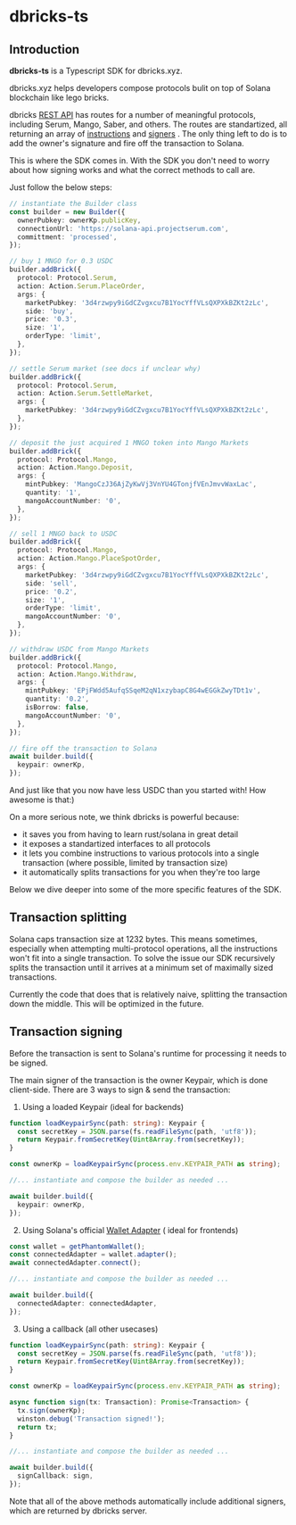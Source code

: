 # dbricks-ts

## Introduction

**dbricks-ts** is a Typescript SDK for dbricks.xyz.

dbricks.xyz helps developers compose protocols bulit on top of Solana blockchain
like lego bricks.

dbricks [REST API](https://dbricks.dev/) has routes for a number of meaningful
protocols, including Serum, Mango, Saber, and others. The routes are
standartized, all returning an array
of [instructions](https://docs.solana.com/developing/programming-model/transactions#instructions)
and [signers](https://docs.solana.com/developing/programming-model/accounts#signers)
. The only thing left to do is to add the owner's signature and fire off the
transaction to Solana.

This is where the SDK comes in. With the SDK you don't need to worry about how
signing works and what the correct methods to call are.

Just follow the below steps:

```ts
// instantiate the Builder class
const builder = new Builder({
  ownerPubkey: ownerKp.publicKey,
  connectionUrl: 'https://solana-api.projectserum.com',
  committment: 'processed',
});

// buy 1 MNGO for 0.3 USDC
builder.addBrick({
  protocol: Protocol.Serum,
  action: Action.Serum.PlaceOrder,
  args: {
    marketPubkey: '3d4rzwpy9iGdCZvgxcu7B1YocYffVLsQXPXkBZKt2zLc',
    side: 'buy',
    price: '0.3',
    size: '1',
    orderType: 'limit',
  },
});

// settle Serum market (see docs if unclear why)
builder.addBrick({
  protocol: Protocol.Serum,
  action: Action.Serum.SettleMarket,
  args: {
    marketPubkey: '3d4rzwpy9iGdCZvgxcu7B1YocYffVLsQXPXkBZKt2zLc',
  },
});

// deposit the just acquired 1 MNGO token into Mango Markets
builder.addBrick({
  protocol: Protocol.Mango,
  action: Action.Mango.Deposit,
  args: {
    mintPubkey: 'MangoCzJ36AjZyKwVj3VnYU4GTonjfVEnJmvvWaxLac',
    quantity: '1',
    mangoAccountNumber: '0',
  },
});

// sell 1 MNGO back to USDC
builder.addBrick({
  protocol: Protocol.Mango,
  action: Action.Mango.PlaceSpotOrder,
  args: {
    marketPubkey: '3d4rzwpy9iGdCZvgxcu7B1YocYffVLsQXPXkBZKt2zLc',
    side: 'sell',
    price: '0.2',
    size: '1',
    orderType: 'limit',
    mangoAccountNumber: '0',
  },
});

// withdraw USDC from Mango Markets
builder.addBrick({
  protocol: Protocol.Mango,
  action: Action.Mango.Withdraw,
  args: {
    mintPubkey: 'EPjFWdd5AufqSSqeM2qN1xzybapC8G4wEGGkZwyTDt1v',
    quantity: '0.2',
    isBorrow: false,
    mangoAccountNumber: '0',
  },
});

// fire off the transaction to Solana
await builder.build({
  keypair: ownerKp,
});
```

And just like that you now have less USDC than you started with! How awesome is
that:)

On a more serious note, we think dbricks is powerful because:

- it saves you from having to learn rust/solana in great detail
- it exposes a standartized interfaces to all protocols
- it lets you combine instructions to various protocols into a single
  transaction (where possible, limited by transaction size)
- it automatically splits transactions for you when they're too large

Below we dive deeper into some of the more specific features of the SDK.

## Transaction splitting

Solana caps transaction size at 1232 bytes. This means sometimes, especially
when attempting multi-protocol operations, all the instructions won't fit into a
single transaction. To solve the issue our SDK recursively splits the
transaction until it arrives at a minimum set of maximally sized transactions.

Currently the code that does that is relatively naive, splitting the transaction
down the middle. This will be optimized in the future.

## Transaction signing

Before the transaction is sent to Solana's runtime for processing it needs to be
signed.

The main signer of the transaction is the owner Keypair, which is done
client-side. There are 3 ways to sign & send the transaction:

1. Using a loaded Keypair (ideal for backends)

```ts
function loadKeypairSync(path: string): Keypair {
  const secretKey = JSON.parse(fs.readFileSync(path, 'utf8'));
  return Keypair.fromSecretKey(Uint8Array.from(secretKey));
}

const ownerKp = loadKeypairSync(process.env.KEYPAIR_PATH as string);

//... instantiate and compose the builder as needed ...

await builder.build({
  keypair: ownerKp,
});
```

2. Using Solana's
   official [Wallet Adapter](https://github.com/solana-labs/wallet-adapter) (
   ideal for frontends)

```ts
const wallet = getPhantomWallet();
const connectedAdapter = wallet.adapter();
await connectedAdapter.connect();

//... instantiate and compose the builder as needed ...

await builder.build({
  connectedAdapter: connectedAdapter,
});
```

3. Using a callback (all other usecases)

```ts
function loadKeypairSync(path: string): Keypair {
  const secretKey = JSON.parse(fs.readFileSync(path, 'utf8'));
  return Keypair.fromSecretKey(Uint8Array.from(secretKey));
}

const ownerKp = loadKeypairSync(process.env.KEYPAIR_PATH as string);

async function sign(tx: Transaction): Promise<Transaction> {
  tx.sign(ownerKp);
  winston.debug('Transaction signed!');
  return tx;
}

//... instantiate and compose the builder as needed ...

await builder.build({
  signCallback: sign,
});
```

Note that all of the above methods automatically include additional signers,
which are returned by dbricks server.
